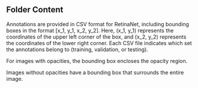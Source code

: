 <h2>Folder Content</h2>
Annotations are provided in CSV format for RetinaNet, including bounding boxes in the format [x_1, y_1, x_2, y_2]. Here, (x_1, y_1) represents the coordinates of the upper left corner of the box, and (x_2, y_2) represents the coordinates of the lower right corner. Each CSV file indicates which set the annotations belong to (training, validation, or testing).<br>

For images with opacities, the bounding box encloses the opacity region.<br>

Images without opacities have a bounding box that surrounds the entire image.
